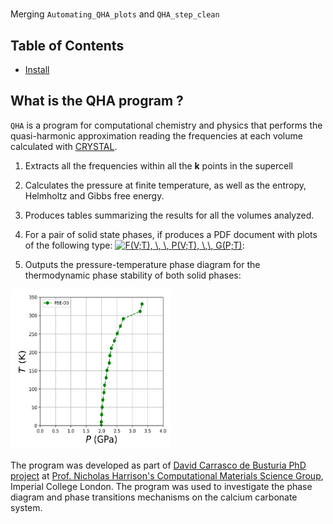 #

Merging `Automating_QHA_plots` and `QHA_step_clean` 

## Table of Contents

- [Install](#install)



## What is the QHA program ?
 
 `QHA` is a program for computational chemistry and physics that performs the quasi-harmonic approximation reading the frequencies at each volume calculated with [CRYSTAL](http://www.crystal.unito.it/index.php). 
 
1. Extracts all the frequencies within all the **k** points in the supercell

[comment]: <> ( * Fits the frequency of each normal mode with respect to the volume.)

2. Calculates the pressure at finite temperature, as well as the entropy, Helmholtz and Gibbs free energy.
3. Produces tables summarizing the results for all the volumes analyzed.
4. For a pair of solid state phases, if produces a PDF document with plots of the following type: <a href="https://www.codecogs.com/eqnedit.php?latex=F(V;T),&space;\,&space;\,&space;P(V;T),&space;\,\,&space;G(P;T)" target="_blank"><img src="https://latex.codecogs.com/gif.latex?F(V;T),&space;\,&space;\,&space;P(V;T),&space;\,\,&space;G(P;T)" title="F(V;T), \, \, P(V;T), \,\, G(P;T)" /></a>:

5. Outputs the pressure-temperature phase diagram for the thermodynamic phase stability of both solid phases: 

<img src="https://github.com/DavidCdeB/QHA_2D/blob/master/Images_for_README_md/PT_phase_Boundary.png" width="256" height="256" title="Github Logo">


 
The program was developed as part of [David Carrasco de Busturia PhD project](https://www.imperial.ac.uk/people/d.carrasco-de-busturia/) at [Prof. Nicholas Harrison's Computational Materials Science Group](http://www.imperial.ac.uk/computational-materials-science/), Imperial College London. The program was used to investigate the phase diagram and phase transitions mechanisms on the calcium carbonate system.
